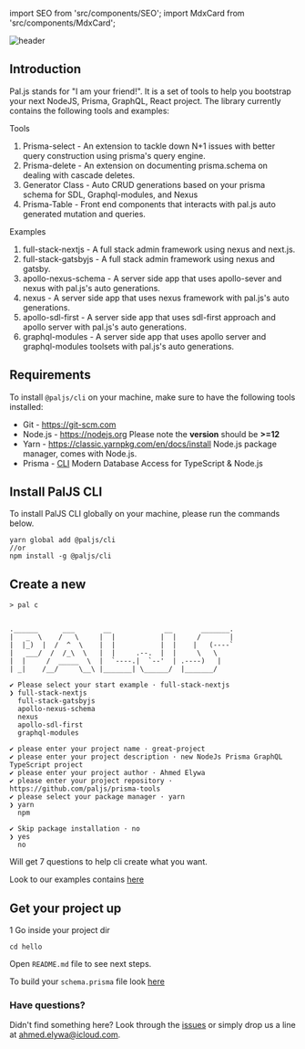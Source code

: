import SEO from 'src/components/SEO';
import MdxCard from 'src/components/MdxCard';

<SEO title="Home Page" />

<MdxCard>

<img src="/header.png" alt="header" />

## Introduction

Pal.js stands for "I am your friend!". It is a set of tools to help you bootstrap your next NodeJS, Prisma, GraphQL, React project. The library currently contains the following tools and examples:

Tools
1. Prisma-select - An extension to tackle down N+1 issues with better query construction using prisma's query engine.
2. Prisma-delete - An extension on documenting prisma.schema on dealing with cascade deletes.
3. Generator Class - Auto CRUD generations based on your prisma schema for SDL, Graphql-modules, and Nexus
4. Prisma-Table - Front end components that interacts with pal.js auto generated mutation and queries.

Examples

1. full-stack-nextjs - A full stack admin framework using nexus and next.js.
2. full-stack-gatsbyjs - A full stack admin framework using nexus and gatsby.
3. apollo-nexus-schema - A server side app that uses apollo-sever and nexus with pal.js's auto generations.
4. nexus - A server side app that uses nexus framework with pal.js's auto generations.
5. apollo-sdl-first - A server side app that uses sdl-first approach and apollo server with pal.js's auto generations.
6. graphql-modules - A server side app that uses apollo server and graphql-modules toolsets with pal.js's auto generations.

## Requirements

To install `@paljs/cli` on your machine, make sure to have the following tools installed:

- Git - <https://git-scm.com>
- Node.js - <https://nodejs.org> Please note the **version** should be **>=12**
- Yarn - <https://classic.yarnpkg.com/en/docs/install> Node.js package manager, comes with Node.js. 
- Prisma - [CLI](https://www.prisma.io/docs/reference/tools-and-interfaces/prisma-cli/installation) Modern Database Access for TypeScript & Node.js


## Install PalJS CLI

To install PalJS CLI globally on your machine, please run the commands below.

```shell
yarn global add @paljs/cli
//or
npm install -g @paljs/cli
```

## Create a new


```shell
> pal c


.______      ___       __             __       _______.
|   _  \    /   \     |  |           |  |     /       |
|  |_)  |  /  ^  \    |  |           |  |    |   (----`
|   ___/  /  /_\  \   |  |     .--.  |  |     \   \
|  |     /  _____  \  |  `----.|  `--'  | .----)   |
| _|    /__/     \__\ |_______| \______/  |_______/

✔ Please select your start example · full-stack-nextjs
❯ full-stack-nextjs
  full-stack-gatsbyjs
  apollo-nexus-schema
  nexus
  apollo-sdl-first
  graphql-modules

✔ please enter your project name · great-project
✔ please enter your project description · new NodeJs Prisma GraphQL TypeScript project
✔ please enter your project author · Ahmed Elywa
✔ please enter your project repository · https://github.com/paljs/prisma-tools
✔ please select your package manager · yarn
❯ yarn
  npm

✔ Skip package installation · no
❯ yes
  no
```

Will get 7 questions to help cli create what you want.

Look to our examples contains [here](/cli/create#starter-examples)


## Get your project up

1 Go inside your project dir

```shell
cd hello
```

Open `README.md` file to see next steps.

To build your `schema.prisma` file look [here](https://www.prisma.io/docs/reference/tools-and-interfaces/prisma-schema) 


### Have questions?

Didn't find something here? Look through the [issues](https://github.com/paljs/prisma-tools/issues) or simply drop us a line at <ahmed.elywa@icloud.com>.

</MdxCard>
